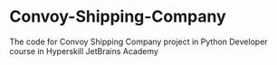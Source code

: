 # Convoy-Shipping-Company
The code for Convoy Shipping Company project in Python Developer course in Hyperskill JetBrains Academy
